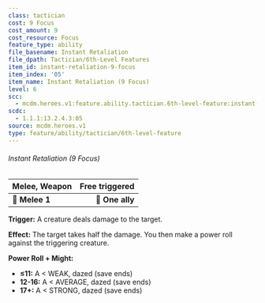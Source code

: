 ```yaml
---
class: tactician
cost: 9 Focus
cost_amount: 9
cost_resource: Focus
feature_type: ability
file_basename: Instant Retaliation
file_dpath: Tactician/6th-Level Features
item_id: instant-retaliation-9-focus
item_index: '05'
item_name: Instant Retaliation (9 Focus)
level: 6
scc:
  - mcdm.heroes.v1:feature.ability.tactician.6th-level-feature:instant-retaliation-9-focus
scdc:
  - 1.1.1:13.2.4.3:05
source: mcdm.heroes.v1
type: feature/ability/tactician/6th-level-feature
---
```


###### Instant Retaliation (9 Focus)

| **Melee, Weapon** | **Free triggered** |
| ----------------- | -----------------: |
| **📏 Melee 1**    |    **🎯 One ally** |

**Trigger:** A creature deals damage to the target.

**Effect:** The target takes half the damage. You then make a power roll against the triggering creature.

**Power Roll + Might:**

- **≤11:** A < WEAK, dazed (save ends)
- **12-16:** A < AVERAGE, dazed (save ends)
- **17+:** A < STRONG, dazed (save ends)
